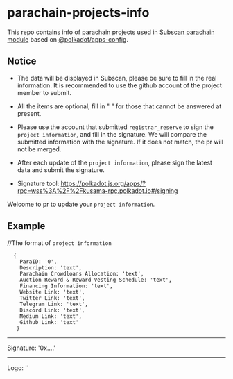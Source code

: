 # parachain-projects-info

This repo contains info of parachain projects used in [Subscan parachain module](https://rococo.subscan.io/auction_board) based on [@polkadot/apps-config](https://github.com/polkadot-js/apps/tree/master/packages/apps-config).

## Notice

- The data will be displayed in Subscan, please be sure to fill in the real information. It is recommended to use the github account of the project member to submit.

- All the items are optional, fill in " " for those that cannot be answered at present.

- Please use the account that submitted `registrar_reserve` to sign the `project information`, and fill in the signature. We will compare the submitted information with the signature. If it does not match, the pr will not be merged.

- After each update of the `project information`, please sign the latest data and submit the signature.

- Signature tool: https://polkadot.js.org/apps/?rpc=wss%3A%2F%2Fkusama-rpc.polkadot.io#/signing


Welcome to pr to update your `project information`.

## Example

//The format of `project information`

      {
        ParaID: '0',
        Description: 'text',
        Parachain Crowdloans Allocation: 'text',
        Auction Reward & Reward Vesting Schedule: 'text',
        Financing Information: 'text',
        Website Link: 'text',
        Twitter Link: 'text',
        Telegram Link: 'text',
        Discord Link: 'text',
        Medium Link: 'text',
        Github Link: 'text'
       }
---------------
 
 Signature: '0x....'
 
---------------

Logo: ''
